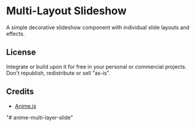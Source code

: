 # Multi-Layout Slideshow

A simple decorative slideshow component with individual slide layouts and effects. 


## License

Integrate or build upon it for free in your personal or commercial projects. Don't republish, redistribute or sell "as-is". 


## Credits

- [Anime.js](http://anime-js.com/)


"# anime-multi-layer-slide" 

